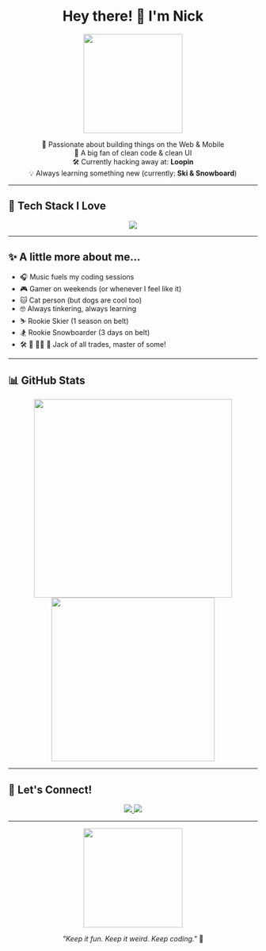 <h1 align="center">Hey there! 👋 I'm Nick</h1>

<p align="center">
  <img src="https://media3.giphy.com/media/v1.Y2lkPTc5MGI3NjExZjZpZGp5NGczcDcwczNudmZtM2xybDRjd3NhbTE3ZXdyaDF3c29vaCZlcD12MV9pbnRlcm5hbF9naWZfYnlfaWQmY3Q9Zw/3NtY188QaxDdC/giphy.gif" width="200"/>
</p>

<p align="center">
  🚀 Passionate about building things on the Web & Mobile <br />
  🎨 A big fan of clean code & clean UI <br />
  🛠 Currently hacking away at: <strong>Loopin</strong> <br />
  💡 Always learning something new (currently: <strong>Ski & Snowboard</strong>) <br />
</p>

---

## 🌟 Tech Stack I Love
<p align="center">
  <img src="https://skillicons.dev/icons?i=html,css,javascript,typescript,react,nextjs,nodejs,express,mongodb,aws,github" />
</p>

---

## ✨ A little more about me...
- 🎧 Music fuels my coding sessions
- 🎮 Gamer on weekends (or whenever I feel like it)
- 🐱 Cat person (but dogs are cool too)
- 🤓 Always tinkering, always learning
- ⛷️ Rookie Skier (1 season on belt)
- 🏂 Rookie Snowboarder (3 days on belt)
- 🛠️ 🎨 🧑‍💻 🎯 Jack of all trades, master of some!

---

## 📊 GitHub Stats
<p align="center">
  <img src="https://github-readme-stats.vercel.app/api?username=nckmnch4346&show_icons=true&theme=radical" width="400"/>
  <img src="https://github-readme-stats.vercel.app/api/top-langs/?username=nckmnch4346&layout=compact&theme=radical" width="330"/>
</p>

---

## 🔗 Let's Connect!
<p align="center">
  <a href="https://www.linkedin.com/in/nick-menchero/" target="_blank">
    <img src="https://img.shields.io/badge/LinkedIn-blue?style=flat-square&logo=linkedin" />
  </a>
<!--   <a href="https://your-portfolio.com" target="_blank">
    <img src="https://img.shields.io/badge/Portfolio-000?style=flat-square&logo=vercel&logoColor=white" />
  </a> -->
  <a href="https://www.facebook.com/paomench/" target="_blank">
    <img src="https://img.shields.io/badge/Facebook-1DA1F2?style=flat-square&logo=twitter&logoColor=white" />
  </a>
</p>

---

<p align="center">
  <img src="https://media3.giphy.com/media/v1.Y2lkPTc5MGI3NjExaHkzb3dqc2hqOWZzMHZmZzI5cmtnbnl1M2N4b3licnhqdnVzZmI4ZCZlcD12MV9pbnRlcm5hbF9naWZfYnlfaWQmY3Q9Zw/lJNoBCvQYp7nq/giphy.gif" width="200" />
</p>

<p align="center"><em>"Keep it fun. Keep it weird. Keep coding."</em> 🚀</p>
